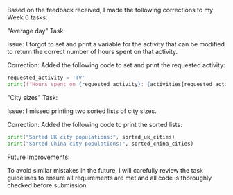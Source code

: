 Based on the feedback received, I made the following corrections to my Week 6 tasks:

"Average day" Task:

Issue: I forgot to set and print a variable for the activity that can be modified to return the correct number of hours spent on that activity.

Correction: Added the following code to set and print the requested activity:
```python
requested_activity = 'TV'
print(f"Hours spent on {requested_activity}: {activities[requested_activity]}")
```


"City sizes" Task:

Issue: I missed printing two sorted lists of city sizes.

Correction: Added the following code to print the sorted lists:
```python
print("Sorted UK city populations:", sorted_uk_cities)
print("Sorted China city populations:", sorted_china_cities)
```


Future Improvements:

To avoid similar mistakes in the future, I will carefully review the task guidelines to ensure all requirements are met and all code is thoroughly checked before submission.